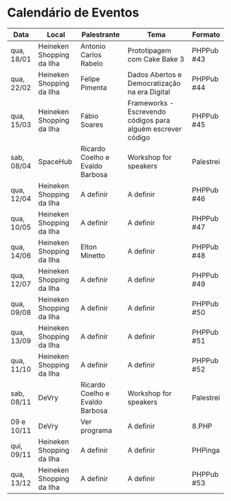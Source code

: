 Calendário de Eventos
=====================

| Data       | Local                     | Palestrante                     | Tema                         | Formato    |
|------------|---------------------------|---------------------------------|------------------------------|------------|
| qua, 18/01 | Heineken Shopping da Ilha | Antonio Carlos Rabelo           | Prototipagem com Cake Bake 3 | PHPPub #43 |
| qua, 22/02 | Heineken Shopping da Ilha | Felipe Pimenta                  | Dados Abertos e Democratização na era Digital | PHPPub #44 |
| qua, 15/03 | Heineken Shopping da Ilha | Fábio Soares                    | Frameworks - Escrevendo códigos para alguém escrever código | PHPPub #45 |
| sab, 08/04 | SpaceHub                  | Ricardo Coelho e Evaldo Barbosa | Workshop for speakers        | Palestrei  |
| qua, 12/04 | Heineken Shopping da Ilha | A definir                       | A definir                    | PHPPub #46 |
| qua, 10/05 | Heineken Shopping da Ilha | A definir                       | A definir                    | PHPPub #47 |
| qua, 14/06 | Heineken Shopping da Ilha | Elton Minetto                   | A definir                    | PHPPub #48 |
| qua, 12/07 | Heineken Shopping da Ilha | A definir                       | A definir                    | PHPPub #49 |
| qua, 09/08 | Heineken Shopping da Ilha | A definir                       | A definir                    | PHPPub #50 |
| qua, 13/09 | Heineken Shopping da Ilha | A definir                       | A definir                    | PHPPub #51 |
| qua, 11/10 | Heineken Shopping da Ilha | A definir                       | A definir                    | PHPPub #52 |
| sab, 08/11 | DeVry                     | Ricardo Coelho e Evaldo Barbosa | Workshop for speakers        | Palestrei  |
| 09 e 10/11 | DeVry                     | Ver programa                    | A definir                    | 8.PHP      |
| qui, 09/11 | Heineken Shopping da Ilha | A definir                       | A definir                    | PHPinga    |
| qua, 13/12 | Heineken Shopping da Ilha | A definir                       | A definir                    | PHPPub #53 |
